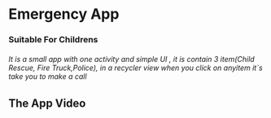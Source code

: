 # Emergency App
### Suitable For Childrens

###### It is a small app with one activity and simple UI , it is contain 3 item(Child Rescue, Fire Truck,Police), in a recycler view when you click on anyitem it`s take you to make a call 

## The App Video
